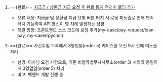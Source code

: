 1. ==(완료)== [지급금 / 상환금 지급 요청 후 완료 통지 전까지 로딩 추가](https://www.notion.so/bankle/1c15a9ad1c9a80a6bd80e7690cab7911?v=1c15a9ad1c9a815d92dd000cddef5a36&p=1c15a9ad1c9a8133bd31d4a5101aaab2&pm=s)
	- 오류 내용: 지급금 및 상환금 지급 요청 버튼 터치 시 로딩 미노출로 인해 연속 터치 가능하여 API 통신이 몇 차례 발생하는 상황
	- 해결 방향: 프론트엔드 소스 코드에 로딩 추가(my-case/pay-request/loan-pay, my-case/rpycncl)

2. ==(완료)== 사건수임 목록에서 3영업일(order 5) 케이스를 오전 9시 전에 미노출 처리
	- 설명: 이사님 요청 사항으로, 기존 비협약법무사사무소(order 3) 처리와 동일하게 3영업일(order 5) 처리
	- 비고: 백엔드 개발 진행 중
